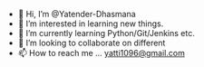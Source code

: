 - 👋 Hi, I’m @Yatender-Dhasmana
- 👀 I’m interested in learning new things.
- 🌱 I’m currently learning Python/Git/Jenkins etc.
- 💞️ I’m looking to collaborate on different
- 📫 How to reach me ... yatti1096@gmail.com

<!---
Yatender-Dhasmana/Yatender-Dhasmana is a ✨ special ✨ repository because its `README.md` (this file) appears on your GitHub profile.
You can click the Preview link to take a look at your changes.
--->
